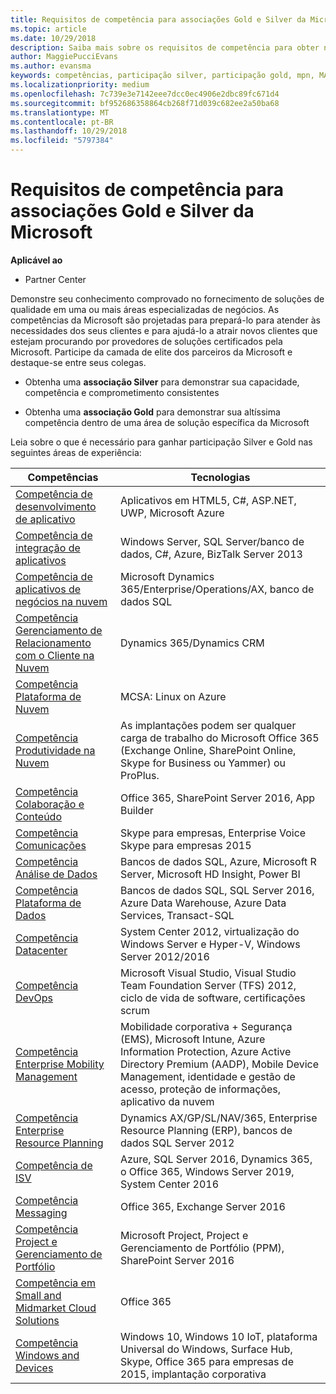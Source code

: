 ```yaml
---
title: Requisitos de competência para associações Gold e Silver da Microsoft | Partner Center
ms.topic: article
ms.date: 10/29/2018
description: Saiba mais sobre os requisitos de competência para obter níveis de associação Gold e Silver.
author: MaggiePucciEvans
ms.author: evansma
keywords: competências, participação silver, participação gold, mpn, MAPS, habilidades, Microsoft Partner Network, associação de rede
ms.localizationpriority: medium
ms.openlocfilehash: 7c739e3e7142eee7dcc0ec4906e2dbc89fc671d4
ms.sourcegitcommit: bf952686358864cb268f71d039c682ee2a50ba68
ms.translationtype: MT
ms.contentlocale: pt-BR
ms.lasthandoff: 10/29/2018
ms.locfileid: "5797384"
---
```

# <a name="microsoft-competency-requirements-for-gold-and-silver-membership"></a>Requisitos de competência para associações Gold e Silver da Microsoft

**Aplicável ao**

-  Partner Center

Demonstre seu conhecimento comprovado no fornecimento de soluções de qualidade em uma ou mais áreas especializadas de negócios. As competências da Microsoft são projetadas para prepará-lo para atender às necessidades dos seus clientes e para ajudá-lo a atrair novos clientes que estejam procurando por provedores de soluções certificados pela Microsoft. Participe da camada de elite dos parceiros da Microsoft e destaque-se entre seus colegas.

- Obtenha uma **associação Silver** para demonstrar sua capacidade, competência e comprometimento consistentes

- Obtenha uma **associação Gold** para demonstrar sua altíssima competência dentro de uma área de solução específica da Microsoft

Leia sobre o que é necessário para ganhar participação Silver e Gold nas seguintes áreas de experiência:


| Competências  | Tecnologias |
|   ------------------   |   -------   |
| [Competência de desenvolvimento de aplicativo](https://partner.microsoft.com/membership/application-development-competency) | Aplicativos em HTML5, C#, ASP.NET, UWP, Microsoft Azure |
| [Competência de integração de aplicativos](https://partner.microsoft.com/membership/application-integration-competency) | Windows Server, SQL Server/banco de dados, C#, Azure, BizTalk Server 2013|
| [Competência de aplicativos de negócios na nuvem](https://partner.microsoft.com/membership/cloud-business-applications-competency)| Microsoft Dynamics 365/Enterprise/Operations/AX, banco de dados SQL |
| [Competência Gerenciamento de Relacionamento com o Cliente na Nuvem](https://partner.microsoft.com/membership/cloud-customer-relationship-management-competency)| Dynamics 365/Dynamics CRM |
| [Competência Plataforma de Nuvem](https://partner.microsoft.com/membership/cloud-platform-competency)| MCSA: Linux on Azure |
| [Competência Produtividade na Nuvem](https://partner.microsoft.com/membership/cloud-productivity-competency)| As implantações podem ser qualquer carga de trabalho do Microsoft Office 365 (Exchange Online, SharePoint Online, Skype for Business ou Yammer) ou ProPlus.|
| [Competência Colaboração e Conteúdo](https://partner.microsoft.com/membership/collaboration-and-content-competency)| Office 365, SharePoint Server 2016, App Builder |
| [Competência Comunicações](https://partner.microsoft.com/membership/communications-competency)| Skype para empresas, Enterprise Voice Skype para empresas 2015 |
| [Competência Análise de Dados](https://partner.microsoft.com/membership/data-analytics-competency)| Bancos de dados SQL, Azure, Microsoft R Server, Microsoft HD Insight, Power BI |
| [Competência Plataforma de Dados](https://partner.microsoft.com/membership/data-platform-competency)| Bancos de dados SQL, SQL Server 2016, Azure Data Warehouse, Azure Data Services, Transact-SQL |
| [Competência Datacenter](https://partner.microsoft.com/membership/datacenter-competency)| System Center 2012, virtualização do Windows Server e Hyper-V, Windows Server 2012/2016 |
| [Competência DevOps](https://partner.microsoft.com/membership/devops-competency)| Microsoft Visual Studio, Visual Studio Team Foundation Server (TFS) 2012, ciclo de vida de software, certificações scrum |
| [Competência Enterprise Mobility Management](https://partner.microsoft.com/membership/enterprise-mobility-management-competency)| Mobilidade corporativa + Segurança (EMS), Microsoft Intune, Azure Information Protection, Azure Active Directory Premium (AADP), Mobile Device Management, identidade e gestão de acesso, proteção de informações, aplicativo da nuvem |
| [Competência Enterprise Resource Planning](https://partner.microsoft.com/membership/enterprise-resource-planning-competency)| Dynamics AX/GP/SL/NAV/365, Enterprise Resource Planning (ERP), bancos de dados SQL Server 2012  |
|[Competência de ISV](https://partner.microsoft.com/en-us/membership/isv-competency)| Azure, SQL Server 2016, Dynamics 365, o Office 365, Windows Server 2019, System Center 2016| 
| [Competência Messaging](https://partner.microsoft.com/membership/messaging-competency)| Office 365, Exchange Server 2016 |
| [Competência Project e Gerenciamento de Portfólio](https://partner.microsoft.com/membership/project-portfolio-management-competency)| Microsoft Project, Project e Gerenciamento de Portfólio (PPM), SharePoint Server 2016|
| [Competência em Small and Midmarket Cloud Solutions](https://partner.microsoft.com/membership/small-midmarket-cloud-solutions-competency)| Office 365 |
| [Competência Windows and Devices](https://partner.microsoft.com/membership/windows-and-devices-competency)| Windows 10, Windows 10 IoT, plataforma Universal do Windows, Surface Hub, Skype, Office 365 para empresas de 2015, implantação corporativa |